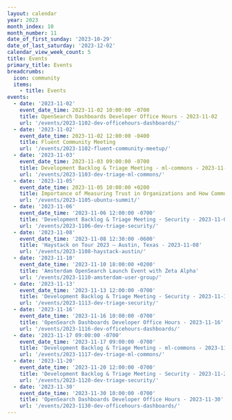 ```yaml
---
layout: calendar
year: 2023
month_index: 10
month_number: 11
date_of_first_sunday: '2023-10-29'
date_of_last_saturday: '2023-12-02'
calendar_view_week_count: 5
title: Events
primary_title: Events
breadcrumbs:
  icon: community
  items: 
    - title: Events
events:
  - date: '2023-11-02'
    event_date_time: 2023-11-02 10:00:00 -0700
    title: OpenSearch Dashboards Developer Office Hours - 2023-11-02
    url: '/events/2023-1102-dev-officehours-dashboards/'
  - date: '2023-11-02'
    event_date_time: 2023-11-02 12:00:00 -0400
    title: Fluent Community Meeting
    url: '/events/2023-1102-fluent-community-meetup/'
  - date: '2023-11-03'
    event_date_time: 2023-11-03 09:00:00 -0700
    title: Development Backlog & Triage Meeting - ml-commons - 2023-11-03
    url: '/events/2023-1103-dev-triage-ml-commons/'
  - date: '2023-11-05'
    event_date_time: 2023-11-05 10:00:00 +0200
    title: Importance of Measuring Trust in Organizations and How Community Presence can Help
    url: '/events/2023-1105-ubuntu-summit/'
  - date: '2023-11-06'
    event_date_time: '2023-11-06 12:00:00 -0700'
    title: 'Development Backlog & Triage Meeting - Security - 2023-11-06'
    url: '/events/2023-1106-dev-triage-security/'
  - date: '2023-11-08'
    event_date_time: '2023-11-08 12:30:00 -0600'
    title: 'Haystack on Tour 2023 – Austin, Texas - 2023-11-08'
    url: '/events/2023-1108-haystack-austin/'
  - date: '2023-11-10'
    event_date_time: '2023-11-10 18:00:00 +0200'
    title: 'Amsterdam OpenSearch Launch Event with Zeta Alpha'
    url: '/events/2023-1110-amsterdam-user-group/'
  - date: '2023-11-13'
    event_date_time: '2023-11-13 12:00:00 -0700'
    title: 'Development Backlog & Triage Meeting - Security - 2023-11-13'
    url: '/events/2023-1113-dev-triage-security/'
  - date: '2023-11-16'
    event_date_time: '2023-11-16 10:00:00 -0700'
    title: 'OpenSearch Dashboards Developer Office Hours - 2023-11-16'
    url: '/events/2023-1116-dev-officehours-dashboards/'
  - date: '2023-11-17 09:00:00 -0700'
    event_date_time: '2023-11-17 09:00:00 -0700'
    title: 'Development Backlog & Triage Meeting - ml-commons - 2023-11-17'
    url: '/events/2023-1117-dev-triage-ml-commons/'
  - date: '2023-11-20'
    event_date_time: '2023-11-20 12:00:00 -0700'
    title: 'Development Backlog & Triage Meeting - Security - 2023-11-20'
    url: '/events/2023-1120-dev-triage-security/'
  - date: '2023-11-30'
    event_date_time: '2023-11-30 10:00:00 -0700'
    title: 'OpenSearch Dashboards Developer Office Hours - 2023-11-30'
    url: '/events/2023-1130-dev-officehours-dashboards/'
---
```

